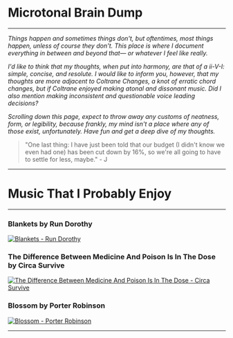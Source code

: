 # Microtonal Brain Dump
---

*Things happen and sometimes things don't, but oftentimes, most things happen, unless of course they don't. This place is where I document everything in between and beyond that— or whatever I feel like really.*

*I'd like to think that my thoughts, when put into harmony, are that of a ii-V-I: simple, concise, and resolute. I would like to inform you, however, that my thoughts are more adjacent to Coltrane Changes, a knot of erratic chord changes, but if Coltrane enjoyed making atonal and dissonant music. Did I also mention making inconsistent and questionable voice leading decisions?*

*Scrolling down this page, expect to throw away any customs of neatness, form, or legibility, because frankly, my mind isn't a place where any of those exist, unfortunately. Have fun and get a deep dive of my thoughts.*

> "One last thing: I have just been told that our budget (I didn't know we even had one) has been cut down by 16%, so we're all going to have to settle for less, maybe." - J
---

# Music That I Probably Enjoy
---

### Blankets by Run Dorothy
[![Blankets - Run Dorothy](http://img.youtube.com/vi/MAZ_rFtH4XI/0.jpg)](http://www.youtube.com/watch?v=MAZ_rFtH4XI)

### The Difference Between Medicine And Poison Is In The Dose by Circa Survive
[![The Difference Between Medicine And Poison Is In The Dose - Circa Survive](http://img.youtube.com/vi/eap9LIJxpkg/0.jpg)](http://www.youtube.com/watch?v=eap9LIJxpkg)

### Blossom by Porter Robinson
[![Blossom - Porter Robinson](http://img.youtube.com/vi/CGsmf_g9kho/0.jpg)](http://www.youtube.com/watch?v=CGsmf_g9kho)

---



